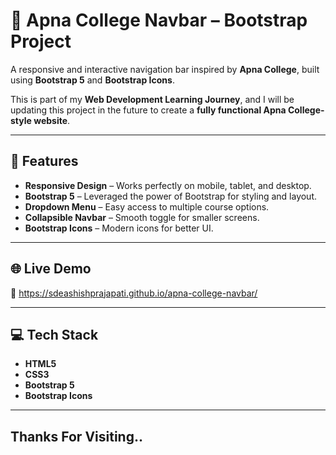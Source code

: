# 📌 Apna College Navbar – Bootstrap Project

A responsive and interactive navigation bar inspired by **Apna College**, built using **Bootstrap 5** and **Bootstrap Icons**.

This is part of my **Web Development Learning Journey**, and I will be updating this project in the future to create a **fully functional Apna College-style website**.

---

## 🚀 Features
- **Responsive Design** – Works perfectly on mobile, tablet, and desktop.
- **Bootstrap 5** – Leveraged the power of Bootstrap for styling and layout.
- **Dropdown Menu** – Easy access to multiple course options.
- **Collapsible Navbar** – Smooth toggle for smaller screens.
- **Bootstrap Icons** – Modern icons for better UI.
  
---

## 🌐 Live Demo
🔗 https://sdeashishprajapati.github.io/apna-college-navbar/

---

## 💻 Tech Stack
- **HTML5**
- **CSS3**
- **Bootstrap 5**
- **Bootstrap Icons**

---
## Thanks For Visiting..
